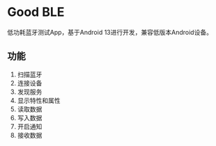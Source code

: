 # Good BLE

低功耗蓝牙测试App，基于Android 13进行开发，兼容低版本Android设备。

## 功能
1. 扫描蓝牙
2. 连接设备
3. 发现服务
4. 显示特性和属性
5. 读取数据
6. 写入数据
7. 开启通知
8. 接收数据
